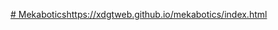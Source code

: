[# Mekabotics](https://xdgtweb.github.io/portalrickymorty/public_html/html/inicio.html)https://xdgtweb.github.io/mekabotics/index.html
